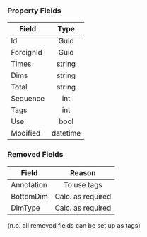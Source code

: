 ### Property Fields

| Field        | Type           | 
| ------------- |:-------------:|
| Id      | Guid |
| ForeignId      | Guid      |
| Times | string      |
| Dims | string      |
| Total | string      |
| Sequence | int      |
| Tags | int      |
| Use | bool      |
| Modified | datetime      |

### Removed Fields

| Field        | Reason           | 
| ------------- |:-------------:|
| Annotation | To use tags      |
| BottomDim | Calc. as required    |
| DimType | Calc. as required     |

(n.b. all removed fields can be set up as tags)
